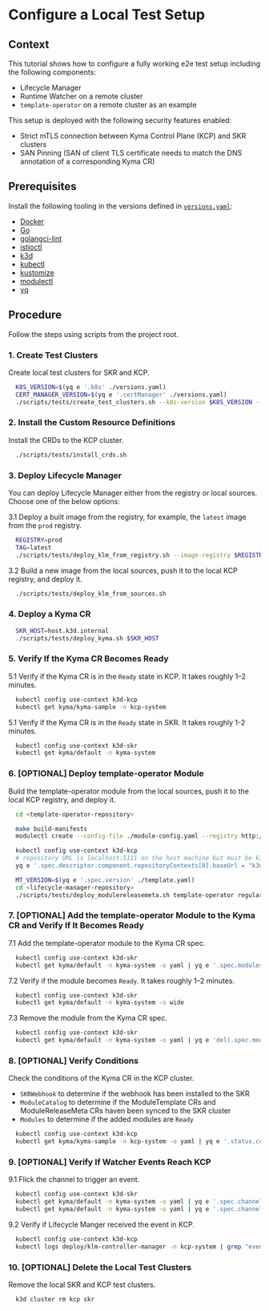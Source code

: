 # Configure a Local Test Setup

## Context

This tutorial shows how to configure a fully working e2e test setup including the following components:

* Lifecycle Manager
* Runtime Watcher on a remote cluster
* `template-operator` on a remote cluster as an example

This setup is deployed with the following security features enabled:

* Strict mTLS connection between Kyma Control Plane (KCP) and SKR clusters
* SAN Pinning (SAN of client TLS certificate needs to match the DNS annotation of a corresponding Kyma CR)

## Prerequisites

Install the following tooling in the versions defined in [`versions.yaml`](../../versions.yaml):

- [Docker](https://www.docker.com/)
- [Go](https://go.dev/)
- [golangci-lint](https://golangci-lint.run/)
- [istioctl](https://istio.io/latest/docs/ops/diagnostic-tools/istioctl/)
- [k3d](https://k3d.io/stable/)
- [kubectl](https://kubernetes.io/docs/tasks/tools/)
- [kustomize](https://kustomize.io/)
- [modulectl](https://github.com/kyma-project/modulectl)
- [yq](https://github.com/mikefarah/yq/tree/master)

## Procedure

Follow the steps using scripts from the project root.

### 1. Create Test Clusters

Create local test clusters for SKR and KCP.

```sh
  K8S_VERSION=$(yq e '.k8s' ./versions.yaml)
  CERT_MANAGER_VERSION=$(yq e '.certManager' ./versions.yaml)
  ./scripts/tests/create_test_clusters.sh --k8s-version $K8S_VERSION --cert-manager-version $CERT_MANAGER_VERSION
```

### 2. Install the Custom Resource Definitions

Install the CRDs to the KCP cluster.

```sh
  ./scripts/tests/install_crds.sh
```

### 3. Deploy Lifecycle Manager

You can deploy Lifecycle Manager either from the registry or local sources. Choose one of the below options:

3.1 Deploy a built image from the registry, for example, the `latest` image from the `prod` registry.


```sh
  REGISTRY=prod
  TAG=latest
  ./scripts/tests/deploy_klm_from_registry.sh --image-registry $REGISTRY --image-tag $TAG
```

3.2 Build a new image from the local sources, push it to the local KCP registry, and deploy it.


```sh
  ./scripts/tests/deploy_klm_from_sources.sh
```

### 4. Deploy a Kyma CR

```sh
  SKR_HOST=host.k3d.internal
  ./scripts/tests/deploy_kyma.sh $SKR_HOST
```

### 5. Verify If the Kyma CR Becomes Ready

5.1 Verify if the Kyma CR is in the `Ready` state in KCP. It takes roughly 1–2 minutes.

```sh
  kubectl config use-context k3d-kcp
  kubectl get kyma/kyma-sample -n kcp-system
```

5.1 Verify if the Kyma CR is in the `Ready` state in SKR. It takes roughly 1-2 minutes.

```sh
  kubectl config use-context k3d-skr
  kubectl get kyma/default -n kyma-system
```

### 6. [OPTIONAL] Deploy template-operator Module

Build the template-operator module from the local sources, push it to the local KCP registry, and deploy it.

```sh
  cd <template-operator-repository>

  make build-manifests
  modulectl create --config-file ./module-config.yaml --registry http://localhost:5111 --insecure 

  kubectl config use-context k3d-kcp
  # repository URL is localhost:5111 on the host machine but must be k3d-kcp-registry.localhost:5000 within the cluster
  yq e '.spec.descriptor.component.repositoryContexts[0].baseUrl = "k3d-kcp-registry.localhost:5000"' ./template.yaml | kubectl apply -f -

  MT_VERSION=$(yq e '.spec.version' ./template.yaml)
  cd <lifecycle-manager-repository>
  ./scripts/tests/deploy_modulereleasemeta.sh template-operator regular:$MT_VERSION
```

### 7. [OPTIONAL] Add the template-operator Module to the Kyma CR and Verify If It Becomes Ready

7.1 Add the template-operator module to the Kyma CR spec.

```sh
  kubectl config use-context k3d-skr
  kubectl get kyma/default -n kyma-system -o yaml | yq e '.spec.modules[0]={"name": "template-operator"}' | kubectl apply -f -
```

7.2 Verify if the module becomes `Ready`. It takes roughly 1–2 minutes.

```sh
  kubectl config use-context k3d-skr
  kubectl get kyma/default -n kyma-system -o wide
```

7.3 Remove the module from the Kyma CR spec.

```sh
  kubectl config use-context k3d-skr
  kubectl get kyma/default -n kyma-system -o yaml | yq e 'del(.spec.modules[0])' | kubectl apply -f -
```

### 8. [OPTIONAL] Verify Conditions

Check the conditions of the Kyma CR in the KCP cluster.

- `SKRWebhook` to determine if the webhook has been installed to the SKR
- `ModuleCatalog` to determine if the ModuleTemplate CRs and ModuleReleaseMeta CRs haven been synced to the SKR cluster
- `Modules` to determine if the added modules are `Ready`

```sh
  kubectl config use-context k3d-kcp
  kubectl get kyma/kyma-sample -n kcp-system -o yaml | yq e '.status.conditions'
```

### 9. [OPTIONAL] Verify If Watcher Events Reach KCP

9.1 Flick the channel to trigger an event.

```sh
  kubectl config use-context k3d-skr
  kubectl get kyma/default -n kyma-system -o yaml | yq e '.spec.channel="regular"' | kubectl apply -f -
  kubectl get kyma/default -n kyma-system -o yaml | yq e '.spec.channel="fast"' | kubectl apply -f -
```

9.2 Verify if Lifecycle Manger received the event in KCP.

```sh
  kubectl config use-context k3d-kcp
  kubectl logs deploy/klm-controller-manager -n kcp-system | grep "event received from SKR"
```

### 10. [OPTIONAL] Delete the Local Test Clusters

Remove the local SKR and KCP test clusters.

```shell
  k3d cluster rm kcp skr
```
